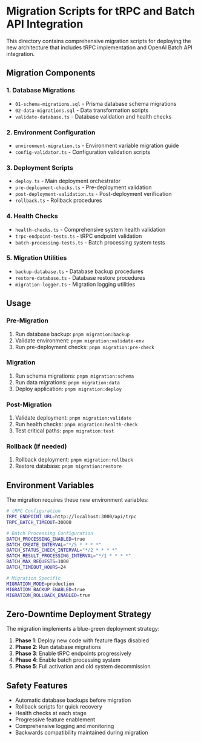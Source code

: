 # Migration Scripts for tRPC and Batch API Integration

This directory contains comprehensive migration scripts for deploying the new architecture that includes tRPC implementation and OpenAI Batch API integration.

## Migration Components

### 1. Database Migrations

-   `01-schema-migrations.sql` - Prisma database schema migrations
-   `02-data-migrations.sql` - Data transformation scripts
-   `validate-database.ts` - Database validation and health checks

### 2. Environment Configuration

-   `environment-migration.ts` - Environment variable migration guide
-   `config-validator.ts` - Configuration validation scripts

### 3. Deployment Scripts

-   `deploy.ts` - Main deployment orchestrator
-   `pre-deployment-checks.ts` - Pre-deployment validation
-   `post-deployment-validation.ts` - Post-deployment verification
-   `rollback.ts` - Rollback procedures

### 4. Health Checks

-   `health-checks.ts` - Comprehensive system health validation
-   `trpc-endpoint-tests.ts` - tRPC endpoint validation
-   `batch-processing-tests.ts` - Batch processing system tests

### 5. Migration Utilities

-   `backup-database.ts` - Database backup procedures
-   `restore-database.ts` - Database restore procedures
-   `migration-logger.ts` - Migration logging utilities

## Usage

### Pre-Migration

1.  Run database backup: `pnpm migration:backup`
2.  Validate environment: `pnpm migration:validate-env`
3.  Run pre-deployment checks: `pnpm migration:pre-check`

### Migration

1.  Run schema migrations: `pnpm migration:schema`
2.  Run data migrations: `pnpm migration:data`
3.  Deploy application: `pnpm migration:deploy`

### Post-Migration

1.  Validate deployment: `pnpm migration:validate`
2.  Run health checks: `pnpm migration:health-check`
3.  Test critical paths: `pnpm migration:test`

### Rollback (if needed)

1.  Rollback deployment: `pnpm migration:rollback`
2.  Restore database: `pnpm migration:restore`

## Environment Variables

The migration requires these new environment variables:

```bash
# tRPC Configuration
TRPC_ENDPOINT_URL=http://localhost:3000/api/trpc
TRPC_BATCH_TIMEOUT=30000

# Batch Processing Configuration
BATCH_PROCESSING_ENABLED=true
BATCH_CREATE_INTERVAL="*/5 * * * *"
BATCH_STATUS_CHECK_INTERVAL="*/2 * * * *"
BATCH_RESULT_PROCESSING_INTERVAL="*/1 * * * *"
BATCH_MAX_REQUESTS=1000
BATCH_TIMEOUT_HOURS=24

# Migration Specific
MIGRATION_MODE=production
MIGRATION_BACKUP_ENABLED=true
MIGRATION_ROLLBACK_ENABLED=true
```

## Zero-Downtime Deployment Strategy

The migration implements a blue-green deployment strategy:

1.  **Phase 1**: Deploy new code with feature flags disabled
2.  **Phase 2**: Run database migrations
3.  **Phase 3**: Enable tRPC endpoints progressively
4.  **Phase 4**: Enable batch processing system
5.  **Phase 5**: Full activation and old system decommission

## Safety Features

-   Automatic database backups before migration
-   Rollback scripts for quick recovery
-   Health checks at each stage
-   Progressive feature enablement
-   Comprehensive logging and monitoring
-   Backwards compatibility maintained during migration
